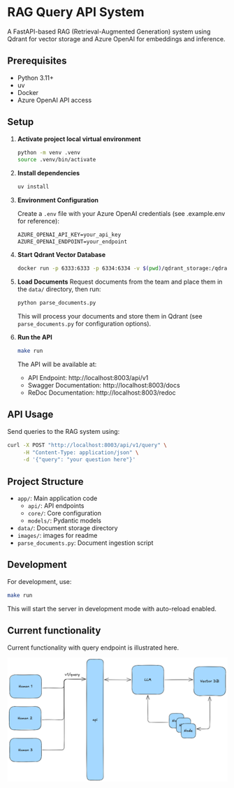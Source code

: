 # RAG Query API System

A FastAPI-based RAG (Retrieval-Augmented Generation) system using Qdrant for vector storage and Azure OpenAI for embeddings and inference.

## Prerequisites

- Python 3.11+
- uv
- Docker
- Azure OpenAI API access

## Setup

1. **Activate project local virtual environment**
   ```bash
   python -m venv .venv
   source .venv/bin/activate
   ```

2. **Install dependencies**
   ```bash
   uv install
   ```

3. **Environment Configuration**

   Create a `.env` file with your Azure OpenAI credentials (see .example.env for reference):
   ```env
   AZURE_OPENAI_API_KEY=your_api_key
   AZURE_OPENAI_ENDPOINT=your_endpoint
   ```

4. **Start Qdrant Vector Database**
   ```bash
   docker run -p 6333:6333 -p 6334:6334 -v $(pwd)/qdrant_storage:/qdrant/storage:z qdrant/qdrant
   ```

5. **Load Documents**
    Request documents from the team and place them in the `data/` directory, then run:
   ```bash
   python parse_documents.py
   ```

   This will process your documents and store them in Qdrant (see `parse_documents.py` for configuration options).

6. **Run the API**
   ```bash
   make run
   ```

   The API will be available at:
   - API Endpoint: http://localhost:8003/api/v1
   - Swagger Documentation: http://localhost:8003/docs
   - ReDoc Documentation: http://localhost:8003/redoc

## API Usage

Send queries to the RAG system using:
```bash
curl -X POST "http://localhost:8003/api/v1/query" \
     -H "Content-Type: application/json" \
     -d '{"query": "your question here"}'
```

## Project Structure

- `app/`: Main application code
  - `api/`: API endpoints
  - `core/`: Core configuration
  - `models/`: Pydantic models
- `data/`: Document storage directory
- `images/`: images for readme
- `parse_documents.py`: Document ingestion script

## Development

For development, use:
```bash
make run
```

This will start the server in development mode with auto-reload enabled.

## Current functionality

Current functionality with query endpoint is illustrated here.

![Query Endpoint Functionality](images/query_endpoint_functionality.png)
